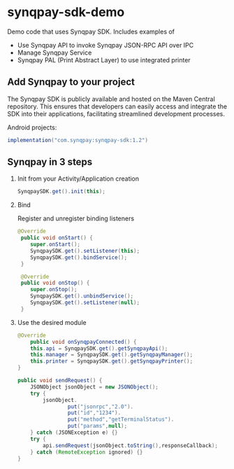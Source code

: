 
# synqpay-sdk-demo

Demo code that uses Synqpay SDK. Includes examples of

- Use Synqpay API to invoke Synqpay JSON-RPC API over IPC
- Manage Synqpay Service
- Synqpay PAL (Print Abstract Layer) to use integrated printer

Add Synqpay to your project
--------------------------------  

The Synqpay SDK is publicly available and hosted on the Maven Central repository. 
This ensures that developers can easily access and integrate the SDK into their applications, facilitating streamlined development processes.

Android projects:
```groovy  
implementation("com.synqpay:synqpay-sdk:1.2")
```

Synqpay in 3 steps
------------------  

1. Init from your Activity/Application creation

    ```java
    SynqpaySDK.get().init(this);
    ```

2. Bind

   Register and unregister binding listeners

    ```java
    @Override  
     public void onStart() {  
        super.onStart(); 
        SynqpaySDK.get().setListener(this); 
        SynqpaySDK.get().bindService(); 
     }

     @Override  
     public void onStop() {  
        super.onStop(); 
        SynqpaySDK.get().unbindService(); 
        SynqpaySDK.get().setListener(null); 
     } 
    ```


3. Use the desired module

    ```java
    @Override
        public void onSynqpayConnected() {  
        this.api = SynqpaySDK.get().getSynqpayApi(); 
        this.manager = SynqpaySDK.get().getSynqpayManager(); 
        this.printer = SynqpaySDK.get().getSynqpayPrinter();
    } 
    ```
   
    ```java
    public void sendRequest() {  
        JSONObject jsonObject = new JSONObject();
        try {
            jsonObject.
                    put("jsonrpc","2.0").
                    put("id","1234").
                    put("method","getTerminalStatus").
                    put("params",null);
        } catch (JSONException e) {}
        try {
            api.sendRequest(jsonObject.toString(),responseCallback);
        } catch (RemoteException ignored) {}
    } 
    ```
